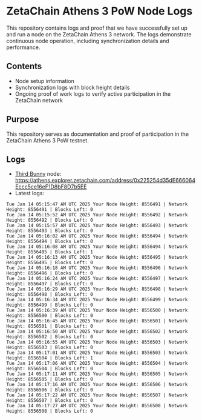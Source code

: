 # ZetaChain Athens 3 PoW Node Logs
This repository contains logs and proof that we have successfully set up and run a node on the ZetaChain Athens 3 network. The logs demonstrate continuous node operation, including synchronization details and performance.

## Contents
- Node setup information
- Synchronization logs with block height details
- Ongoing proof of work logs to verify active participation in the ZetaChain network

## Purpose
This repository serves as documentation and proof of participation in the ZetaChain Athens 3 PoW testnet.

## Logs

- [Third Bunny](https://thirdbunny.xyz/) node: https://athens.explorer.zetachain.com/address/0x225254d35dE666064Eccc5ce16eF1D8bF8D7b5EE
- Latest logs:
```
Tue Jan 14 05:15:47 AM UTC 2025 Your Node Height: 8556491 | Network Height: 8556491 | Blocks Left: 0
Tue Jan 14 05:15:52 AM UTC 2025 Your Node Height: 8556492 | Network Height: 8556492 | Blocks Left: 0
Tue Jan 14 05:15:57 AM UTC 2025 Your Node Height: 8556493 | Network Height: 8556493 | Blocks Left: 0
Tue Jan 14 05:16:02 AM UTC 2025 Your Node Height: 8556494 | Network Height: 8556494 | Blocks Left: 0
Tue Jan 14 05:16:08 AM UTC 2025 Your Node Height: 8556494 | Network Height: 8556495 | Blocks Left: 1
Tue Jan 14 05:16:13 AM UTC 2025 Your Node Height: 8556495 | Network Height: 8556495 | Blocks Left: 0
Tue Jan 14 05:16:18 AM UTC 2025 Your Node Height: 8556496 | Network Height: 8556496 | Blocks Left: 0
Tue Jan 14 05:16:24 AM UTC 2025 Your Node Height: 8556497 | Network Height: 8556497 | Blocks Left: 0
Tue Jan 14 05:16:29 AM UTC 2025 Your Node Height: 8556498 | Network Height: 8556498 | Blocks Left: 0
Tue Jan 14 05:16:34 AM UTC 2025 Your Node Height: 8556499 | Network Height: 8556499 | Blocks Left: 0
Tue Jan 14 05:16:39 AM UTC 2025 Your Node Height: 8556500 | Network Height: 8556500 | Blocks Left: 0
Tue Jan 14 05:16:45 AM UTC 2025 Your Node Height: 8556501 | Network Height: 8556501 | Blocks Left: 0
Tue Jan 14 05:16:50 AM UTC 2025 Your Node Height: 8556502 | Network Height: 8556502 | Blocks Left: 0
Tue Jan 14 05:16:55 AM UTC 2025 Your Node Height: 8556503 | Network Height: 8556503 | Blocks Left: 0
Tue Jan 14 05:17:01 AM UTC 2025 Your Node Height: 8556503 | Network Height: 8556504 | Blocks Left: 1
Tue Jan 14 05:17:06 AM UTC 2025 Your Node Height: 8556504 | Network Height: 8556504 | Blocks Left: 0
Tue Jan 14 05:17:11 AM UTC 2025 Your Node Height: 8556505 | Network Height: 8556505 | Blocks Left: 0
Tue Jan 14 05:17:16 AM UTC 2025 Your Node Height: 8556506 | Network Height: 8556506 | Blocks Left: 0
Tue Jan 14 05:17:22 AM UTC 2025 Your Node Height: 8556507 | Network Height: 8556507 | Blocks Left: 0
Tue Jan 14 05:17:27 AM UTC 2025 Your Node Height: 8556508 | Network Height: 8556508 | Blocks Left: 0
```
